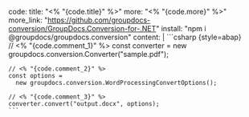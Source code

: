 code:
  title: "<% "{code.title}" %>"
  more: "<% "{code.more}" %>"
  more_link: "https://github.com/groupdocs-conversion/GroupDocs.Conversion-for-.NET"
  install: "npm i @groupdocs/groupdocs.conversion"
  content: |
    ```csharp {style=abap}   
    // <% "{code.comment_1}" %>
    const converter = 
      new groupdocs.conversion.Converter("sample.pdf");
    
    // <% "{code.comment_2}" %>
    const options = 
      new groupdocs.conversion.WordProcessingConvertOptions();
    
    // <% "{code.comment_3}" %>
    converter.convert("output.docx", options);
    ```